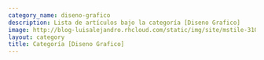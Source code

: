 ```yaml
---
category_name: diseno-grafico
description: Lista de artículos bajo la categoría [Diseno Grafico]
image: http://blog-luisalejandro.rhcloud.com/static/img/site/mstile-310x310.png
layout: category
title: Categoría [Diseno Grafico]
---
```

